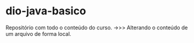 # dio-java-basico
Repositório com todo o conteúdo do curso. 
->>> Alterando o conteúdo de um arquivo de forma local.

